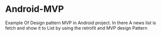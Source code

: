 
# Android-MVP
Example Of Design pattern MVP in Android project. In there A news list is fetch and show it to List by using the retrofit  and MVP design Pattern

